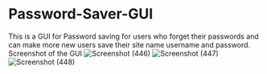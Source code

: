 # Password-Saver-GUI
This is a GUI for Password saving for users who forget their passwords and can make more new users save their site name username and password.
Screenshot of the GUI 
![Screenshot (446)](https://github.com/krishnaUbale2301/Password-Saver-GUI/assets/124881629/9ec0aa54-d323-4af8-97d2-41998745a661)
![Screenshot (447)](https://github.com/krishnaUbale2301/Password-Saver-GUI/assets/124881629/6a2beaba-04ae-4d26-a51a-62784bcc2c7f)
![Screenshot (448)](https://github.com/krishnaUbale2301/Password-Saver-GUI/assets/124881629/364428b3-9e6b-43e1-840b-900475aab495)

